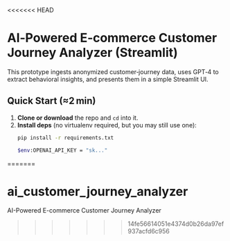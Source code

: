 <<<<<<< HEAD
# AI‑Powered E‑commerce Customer Journey Analyzer (Streamlit)

This prototype ingests anonymized customer‑journey data, uses GPT‑4 to
extract behavioral insights, and presents them in a simple Streamlit UI.

## Quick Start (≈2 min)


1. **Clone or download** the repo and `cd` into it.
2. **Install deps** (no virtualenv required, but you may still use one):
   ```bash
   pip install -r requirements.txt

   $env:OPENAI_API_KEY = "sk..."
=======
# ai_customer_journey_analyzer
AI-Powered E-commerce Customer Journey Analyzer
>>>>>>> 14fe56614051e4374d0b26da97ef937acfd6c956
